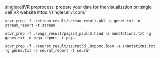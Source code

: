 singlecellVR preprocess: prepare your data for the visualization on single cell VR website https://singlecellvr.com/

`scvr_prep -f ./stream_result/stream_result.pkl -g genes.txt -o stream_report -t stream`

`scvr_prep -f ./paga_result/paga3d_paul15.h5ad -a annotations.txt -g genes.txt -o paga_report -t paga`

`scvr_prep -f ./seurat_result/seurat3d_10xpbmc.loom -a annotations.txt -g genes.txt -o seurat_report -t seurat `